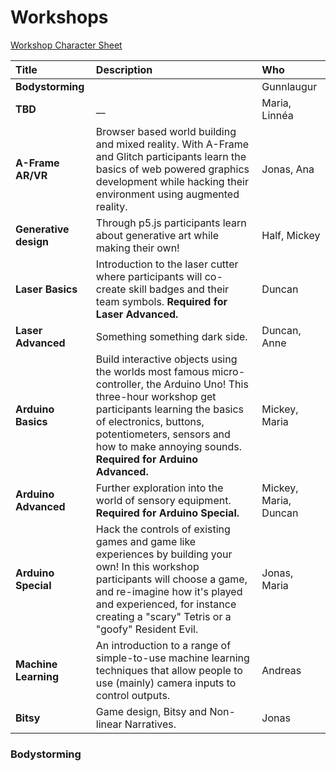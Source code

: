 # Workshops

[Workshop Character Sheet](https://docs.google.com/forms/d/1SJQWNU1-hzM1o08fNfth0S9gjy_8aX6iwsZaZQ6B4VI/edit)

| Title | Description | Who |
| :--- | :--- | :--- |
| **Bodystorming** |  | Gunnlaugur |
| **TBD** | \_\_ | Maria, Linnéa |
| **A-Frame AR/VR** | Browser based world building and mixed reality. With A-Frame and Glitch participants learn the basics of web powered graphics development while hacking their environment using augmented reality.  | Jonas, Ana |
| **Generative design** | Through p5.js participants learn about generative art while making their own!  | Half, Mickey |
| **Laser Basics** | Introduction to the laser cutter where participants will co-create skill badges and their team symbols. **Required for Laser Advanced.** | Duncan |
| **Laser Advanced** | Something something dark side.  | Duncan, Anne |
| **Arduino Basics** | Build interactive objects using the worlds most famous micro-controller, the Arduino Uno! This three-hour workshop get participants learning the basics of electronics, buttons, potentiometers, sensors and how to make annoying sounds. **Required for Arduino Advanced.** | Mickey, Maria |
| **Arduino Advanced** | Further exploration into the world of sensory equipment. **Required for Arduino Special.**   | Mickey, Maria, Duncan |
| **Arduino Special** | Hack the controls of existing games and game like experiences by building your own! In this workshop participants will choose a game, and re-imagine how it's played  and experienced, for instance creating a "scary" Tetris or a "goofy" Resident Evil. | Jonas, Maria |
| **Machine Learning** | An introduction to a range of simple-to-use machine learning techniques that allow people to use \(mainly\) camera inputs to control outputs. | Andreas |
| **Bitsy** | Game design, Bitsy and Non-linear Narratives. | Jonas |

### Bodystorming



